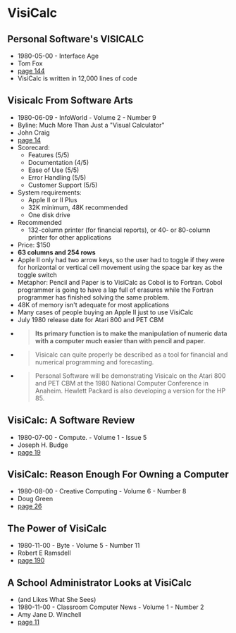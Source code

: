 # VisiCalc

## Personal Software's VISICALC

- 1980-05-00 - Interface Age
- Tom Fox
- [page 144](https://archive.org/details/InterfaceAge198005/page/n145/mode/2up?view=theater)
- VisiCalc is written in 12,000 lines of code

## Visicalc From Software Arts

- 1980-06-09 - InfoWorld - Volume 2 - Number 9
- Byline: Much More Than Just a "Visual Calculator"
- John Craig
- [page 14](https://books.google.com/books?id=TD4EAAAAMBAJ&lpg=PT13&dq=visicalc&pg=PT13#v=onepage&q&f=true)
- Scorecard:
  - Features (5/5)
  - Documentation (4/5)
  - Ease of Use (5/5)
  - Error Handling (5/5)
  - Customer Support (5/5)
- System requirements:
  - Apple II or II Plus
  - 32K minimum, 48K recommended
  - One disk drive
- Recommended
  - 132-column printer (for financial reports), or 40- or 80-column printer for other applications
- Price: \$150
- **63 columns and 254 rows**
- Apple II only had two arrow keys, so the user had to toggle if they were for horizontal or vertical cell movement using the space bar key as the toggle switch
- Metaphor: Pencil and Paper is to VisiCalc as Cobol is to Fortran. Cobol programmer is going to have a lap full of erasures while the Fortran programmer has finished solving the same problem.
- 48K of memory isn't adequate for most applications
- Many cases of people buying an Apple II just to use VisiCalc
- July 1980 release date for Atari 800 and PET CBM
- > **Its primary function is to make the manipulation of numeric data with a computer much easier than with pencil and paper**.
- > Visicalc can quite properly be described as a tool for financial and numerical programming and forecasting.
- > Personal Software will be demonstrating Visicalc on the Atari 800 and PET CBM at the 1980 National Computer Conference in Anaheim. Hewlett Packard is also developing a version for the HP 85.

## VisiCalc: A Software Review

- 1980-07-00 - Compute. - Volume 1 - Issue 5
- Joseph H. Budge
- [page 19](https://archive.org/details/1980-07-compute-magazine/page/n19/mode/2up?view=theater)

## VisiCalc: Reason Enough For Owning a Computer

- 1980-08-00 - Creative Computing - Volume 6 - Number 8
- Doug Green
- [page 26](https://archive.org/details/CreativeComputingbetterScan198008/page/n27/mode/2up?view=theater)

## The Power of VisiCalc

- 1980-11-00 - Byte - Volume 5 - Number 11
- Robert E Ramsdell
- [page 190](https://archive.org/details/byte-magazine-1980-11/page/n247/mode/2up?view=theater)

## A School Administrator Looks at VisiCalc

- (and Likes What She Sees)
- 1980-11-00 - Classroom Computer News - Volume 1 - Number 2
- Amy Jane D. Winchell
- [page 11](https://archive.org/details/classroom-computer-news-v1n2/page/n9/mode/2up?view=theater)
